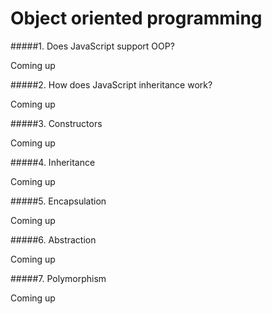 Object oriented programming
===========================

#####1. Does JavaScript support OOP?

  Coming up
  
#####2. How does JavaScript inheritance work?

  Coming up

#####3. Constructors

  Coming up

#####4. Inheritance

  Coming up

#####5. Encapsulation

  Coming up

#####6. Abstraction

  Coming up

#####7. Polymorphism

  Coming up



